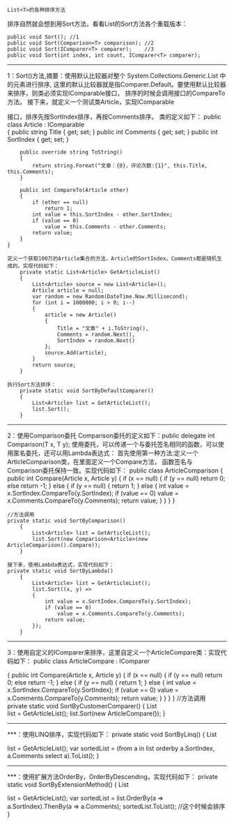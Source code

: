     List<T>的各种排序方法

排序自然就会想到用Sort方法，看看List<T>的Sort方法各个重载版本：

    public void Sort(); //1
    public void Sort(Comparison<T> comparison); //2
    public void Sort(IComparer<T> comparer);    //3
    public void Sort(int index, int count, IComparer<T> comparer);

---------------------------------------------------------------------------------------------------

1：Sort()方法,摘要：使用默认比较器对整个 System.Collections.Generic.List<T> 中的元素进行排序,
    这里的默认比较器就是指Comparer<T>.Default。要使用默认比较器来排序，则类必须实现IComparable<T>接口，
    排序的时候会调用接口的CompareTo方法。
    接下来，就定义一个测试类Article，实现IComparable<Article>接口，排序先按SortIndex排序，再按Comments排序。
    类的定义如下：
    public class Article : IComparable<Article>
    {
        public string Title { get; set; }
        public int Comments { get; set; }
        public int SortIndex { get; set; }

        public override string ToString()
        {
            return string.Format("文章：{0}，评论次数:{1}", this.Title, this.Comments);
        }
        
        public int CompareTo(Article other)
        {
            if (other == null)
                return 1;
            int value = this.SortIndex - other.SortIndex;
            if (value == 0)
                value = this.Comments - other.Comments;
            return value;
        }
    }

    定义一个获取100万的Article集合的方法，Article的SortIndex，Comments都是随机生成的。实现代码如下：
        private static List<Article> GetArticleList()
        {
            List<Article> source = new List<Article>();
            Article article = null;
            var random = new Random(DateTime.Now.Millisecond);
            for (int i = 1000000; i > 0; i--)
            {
                article = new Article()
                {
                    Title = "文章" + i.ToString(),
                    Comments = random.Next(),
                    SortIndex = random.Next()
                };
                source.Add(article);
            }
            return source;
        }

    执行Sort方法排序：
        private static void SortByDefaultComparer()
        {
            List<Article> list = GetArticleList();
            list.Sort();
        }
        
-----------------------------------------------------------------------------------------------------

2：使用Comparison委托
    Comparison委托的定义如下：public delegate int Comparison<in T>(T x, T y);
    使用委托，可以传递一个与委托签名相同的函数，可以使用匿名委托，还可以用Lambda表达式：
    首先使用第一种方法:定义一个ArticleComparison类，在里面定义一个Compare方法，
    函数签名与Comparison委托保持一致。实现代码如下：
    public class ArticleComparison
    {
        public int Compare(Article x, Article y)
        {
            if (x == null)
            {
                if (y == null)
                    return 0;
                else
                    return -1;
            }
            else
            {
                if (y == null)
                {
                    return 1;
                }
                else
                {
                    int value = x.SortIndex.CompareTo(y.SortIndex);
                    if (value == 0)
                        value = x.Comments.CompareTo(y.Comments);
                    return value;
                }
            }
        }
    }

    //方法调用
    private static void SortByComparison()
        {
            List<Article> list = GetArticleList();
            list.Sort(new Comparison<Article>(new ArticleComparison().Compare));
        }

    接下来，使用Lambda表达式，实现代码如下：
    private static void SortByLambda()
        {
            List<Article> list = GetArticleList();
            list.Sort((x, y) =>
            {
                int value = x.SortIndex.CompareTo(y.SortIndex);
                if (value == 0)
                    value = x.Comments.CompareTo(y.Comments);
                return value;
            });
        }

---------------------------------------------------------------------------------------

3：使用自定义的IComparer来排序，这里自定义一个ArticleCompare类：实现代码如下：
    public class ArticleCompare : IComparer<Article>
    {
        public int Compare(Article x, Article y)
        {
            if (x == null)
            {
                if (y == null)
                    return 0;
                else
                    return -1;
            }
            else
            {
                if (y == null)
                {
                    return 1;
                }
                else
                {
                    int value = x.SortIndex.CompareTo(y.SortIndex);
                    if (value == 0)
                        value = x.Comments.CompareTo(y.Comments);
                    return value;
                }
            }
        }
    }
    //方法调用
    private static void SortByCustomerComparer()
        {
            List<Article> list = GetArticleList();
            list.Sort(new ArticleCompare());
        }

-------------------------------------------------------------------------------------------

***：使用LINQ排序，实现代码如下：
        private static void SortByLinq()
        {
            List<Article> list = GetArticleList();
            var sortedList =
               (from a in list
                orderby a.SortIndex, a.Comments
                select a).ToList();
        }

-------------------------------------------------------------------------------------------

***：使用扩展方法OrderBy，OrderByDescending，实现代码如下：
        private static void SortByExtensionMethod()
        {
            List<Article> list = GetArticleList();
            var sortedList = list.OrderBy(a => a.SortIndex).ThenBy(a => a.Comments);
            sortedList.ToList(); //这个时候会排序
        }
